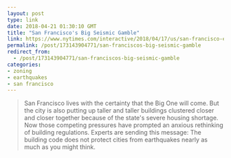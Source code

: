 ```yaml
---
layout: post
type: link
date: 2018-04-21 01:30:10 GMT
title: "San Francisco's Big Seismic Gamble"
link: https://www.nytimes.com/interactive/2018/04/17/us/san-francisco-earthquake-seismic-gamble.html
permalink: /post/173143904771/san-franciscos-big-seismic-gamble
redirect_from: 
  - /post/173143904771/san-franciscos-big-seismic-gamble
categories:
- zoning
- earthquakes
- san francisco
---
```

<blockquote>San Francisco lives with the certainty that the Big One will come. But the city is also putting up taller and taller buildings clustered closer and closer together because of the state's severe housing shortage. Now those competing pressures have prompted an anxious rethinking of building regulations. Experts are sending this message: The building code does not protect cities from earthquakes nearly as much as you might think. </blockquote>